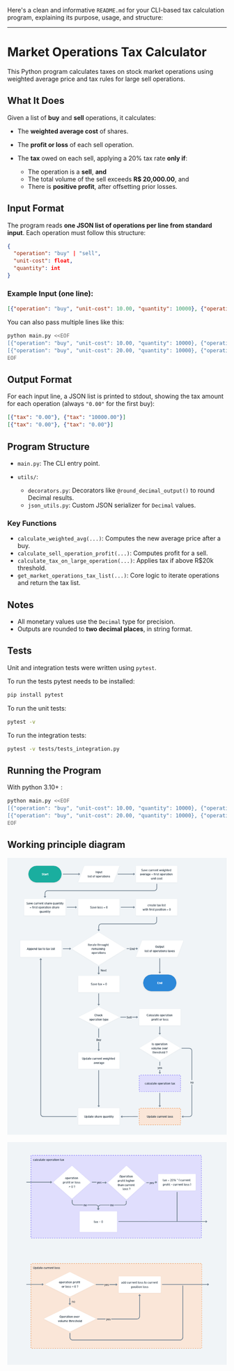 Here's a clean and informative `README.md` for your CLI-based tax calculation program, explaining its purpose, usage, and structure:

---

# Market Operations Tax Calculator

This Python program calculates taxes on stock market operations using weighted average price and tax rules for large sell operations.

## What It Does

Given a list of **buy** and **sell** operations, it calculates:

* The **weighted average cost** of shares.
* The **profit or loss** of each sell operation.
* The **tax** owed on each sell, applying a 20% tax rate **only if**:

  * The operation is a **sell**, **and**
  * The total volume of the sell exceeds **R\$ 20,000.00**, and
  * There is **positive profit**, after offsetting prior losses.

## Input Format

The program reads **one JSON list of operations per line from standard input**. Each operation must follow this structure:

```json
{
  "operation": "buy" | "sell",
  "unit-cost": float,
  "quantity": int
}
```

### Example Input (one line):

```json
[{"operation": "buy", "unit-cost": 10.00, "quantity": 10000}, {"operation": "sell", "unit-cost": 20.00, "quantity": 5000}]
```

You can also pass multiple lines like this:

```bash
python main.py <<EOF
[{"operation": "buy", "unit-cost": 10.00, "quantity": 10000}, {"operation": "sell", "unit-cost": 20.00, "quantity": 5000}]
[{"operation": "buy", "unit-cost": 20.00, "quantity": 10000}, {"operation": "sell", "unit-cost": 10.00, "quantity": 5000}]
EOF
```

## Output Format

For each input line, a JSON list is printed to stdout, showing the tax amount for each operation (always `"0.00"` for the first buy):

```json
[{"tax": "0.00"}, {"tax": "10000.00"}]
[{"tax": "0.00"}, {"tax": "0.00"}]
```

## Program Structure

* `main.py`: The CLI entry point.
* `utils/`:

  * `decorators.py`: Decorators like `@round_decimal_output()` to round Decimal results.
  * `json_utils.py`: Custom JSON serializer for `Decimal` values.

### Key Functions

* `calculate_weighted_avg(...)`: Computes the new average price after a buy.
* `calculate_sell_operation_profit(...)`: Computes profit for a sell.
* `calculate_tax_on_large_operation(...)`: Applies tax if above R\$20k threshold.
* `get_market_operations_tax_list(...)`: Core logic to iterate operations and return the tax list.

## Notes

* All monetary values use the `Decimal` type for precision.
* Outputs are rounded to **two decimal places**, in string format.

## Tests

Unit and integration tests were written using `pytest`. 

To run the tests pytest needs to be installed:

```bash
pip install pytest
```

To run the unit tests:

```bash
pytest -v
```

To run the integration tests:

```bash
pytest -v tests/tests_integration.py
```

## Running the Program

With python 3.10+ :

```bash
python main.py <<EOF
[{"operation": "buy", "unit-cost": 10.00, "quantity": 10000}, {"operation": "sell", "unit-cost": 20.00, "quantity": 5000}]
[{"operation": "buy", "unit-cost": 20.00, "quantity": 10000}, {"operation": "sell", "unit-cost": 10.00, "quantity": 5000}]
EOF
```

## Working principle diagram

![image](images/diagram.png)

![image](images/diagram2.png)
